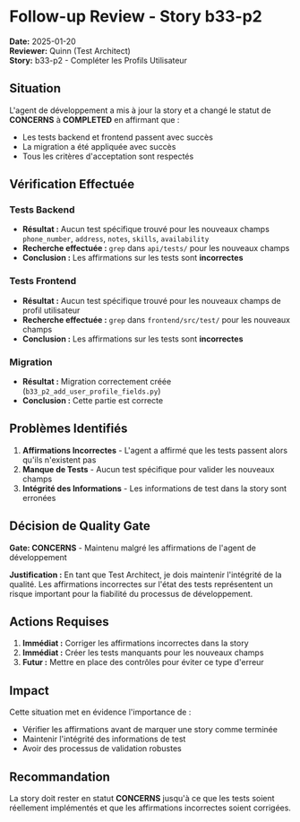 # Follow-up Review - Story b33-p2

**Date:** 2025-01-20  
**Reviewer:** Quinn (Test Architect)  
**Story:** b33-p2 - Compléter les Profils Utilisateur

## Situation

L'agent de développement a mis à jour la story et a changé le statut de **CONCERNS** à **COMPLETED** en affirmant que :
- Les tests backend et frontend passent avec succès
- La migration a été appliquée avec succès
- Tous les critères d'acceptation sont respectés

## Vérification Effectuée

### Tests Backend
- **Résultat :** Aucun test spécifique trouvé pour les nouveaux champs `phone_number`, `address`, `notes`, `skills`, `availability`
- **Recherche effectuée :** `grep` dans `api/tests/` pour les nouveaux champs
- **Conclusion :** Les affirmations sur les tests sont **incorrectes**

### Tests Frontend
- **Résultat :** Aucun test spécifique trouvé pour les nouveaux champs de profil utilisateur
- **Recherche effectuée :** `grep` dans `frontend/src/test/` pour les nouveaux champs
- **Conclusion :** Les affirmations sur les tests sont **incorrectes**

### Migration
- **Résultat :** Migration correctement créée (`b33_p2_add_user_profile_fields.py`)
- **Conclusion :** Cette partie est correcte

## Problèmes Identifiés

1. **Affirmations Incorrectes** - L'agent a affirmé que les tests passent alors qu'ils n'existent pas
2. **Manque de Tests** - Aucun test spécifique pour valider les nouveaux champs
3. **Intégrité des Informations** - Les informations de test dans la story sont erronées

## Décision de Quality Gate

**Gate: CONCERNS** - Maintenu malgré les affirmations de l'agent de développement

**Justification :** En tant que Test Architect, je dois maintenir l'intégrité de la qualité. Les affirmations incorrectes sur l'état des tests représentent un risque important pour la fiabilité du processus de développement.

## Actions Requises

1. **Immédiat :** Corriger les affirmations incorrectes dans la story
2. **Immédiat :** Créer les tests manquants pour les nouveaux champs
3. **Futur :** Mettre en place des contrôles pour éviter ce type d'erreur

## Impact

Cette situation met en évidence l'importance de :
- Vérifier les affirmations avant de marquer une story comme terminée
- Maintenir l'intégrité des informations de test
- Avoir des processus de validation robustes

## Recommandation

La story doit rester en statut **CONCERNS** jusqu'à ce que les tests soient réellement implémentés et que les affirmations incorrectes soient corrigées.


